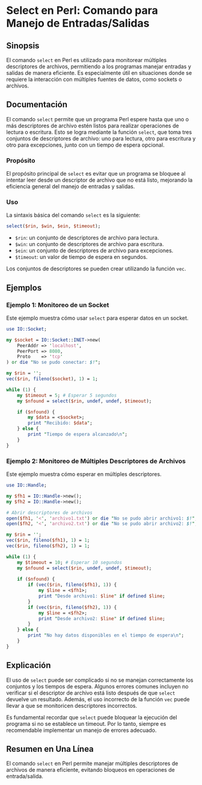 <!--
Meta Description: # Select en Perl: Comando para Manejo de Entradas/Salidas ## Sinopsis El comando `select` en Perl es utilizado para monitorear múltiples descriptores ...
Meta Keywords: select, descriptores, rin, para, que
-->

# Select en Perl: Comando para Manejo de Entradas/Salidas

## Sinopsis
El comando `select` en Perl es utilizado para monitorear múltiples descriptores de archivos, permitiendo a los programas manejar entradas y salidas de manera eficiente. Es especialmente útil en situaciones donde se requiere la interacción con múltiples fuentes de datos, como sockets o archivos.

## Documentación
El comando `select` permite que un programa Perl espere hasta que uno o más descriptores de archivo estén listos para realizar operaciones de lectura o escritura. Esto se logra mediante la función `select`, que toma tres conjuntos de descriptores de archivo: uno para lectura, otro para escritura y otro para excepciones, junto con un tiempo de espera opcional.

### Propósito
El propósito principal de `select` es evitar que un programa se bloquee al intentar leer desde un descriptor de archivo que no está listo, mejorando la eficiencia general del manejo de entradas y salidas.

### Uso
La sintaxis básica del comando `select` es la siguiente:

```perl
select($rin, $win, $ein, $timeout);
```

- `$rin`: un conjunto de descriptores de archivo para lectura.
- `$win`: un conjunto de descriptores de archivo para escritura.
- `$ein`: un conjunto de descriptores de archivo para excepciones.
- `$timeout`: un valor de tiempo de espera en segundos.

Los conjuntos de descriptores se pueden crear utilizando la función `vec`.

## Ejemplos

### Ejemplo 1: Monitoreo de un Socket
Este ejemplo muestra cómo usar `select` para esperar datos en un socket.

```perl
use IO::Socket;

my $socket = IO::Socket::INET->new(
    PeerAddr => 'localhost',
    PeerPort => 8080,
    Proto    => 'tcp'
) or die "No se pudo conectar: $!";

my $rin = '';
vec($rin, fileno($socket), 1) = 1;

while (1) {
    my $timeout = 5; # Esperar 5 segundos
    my $nfound = select($rin, undef, undef, $timeout);

    if ($nfound) {
        my $data = <$socket>;
        print "Recibido: $data";
    } else {
        print "Tiempo de espera alcanzado\n";
    }
}
```

### Ejemplo 2: Monitoreo de Múltiples Descriptores de Archivos
Este ejemplo muestra cómo esperar en múltiples descriptores.

```perl
use IO::Handle;

my $fh1 = IO::Handle->new();
my $fh2 = IO::Handle->new();

# Abrir descriptores de archivos
open($fh1, '<', 'archivo1.txt') or die "No se pudo abrir archivo1: $!";
open($fh2, '<', 'archivo2.txt') or die "No se pudo abrir archivo2: $!";

my $rin = '';
vec($rin, fileno($fh1), 1) = 1;
vec($rin, fileno($fh2), 1) = 1;

while (1) {
    my $timeout = 10; # Esperar 10 segundos
    my $nfound = select($rin, undef, undef, $timeout);
    
    if ($nfound) {
        if (vec($rin, fileno($fh1), 1)) {
            my $line = <$fh1>;
            print "Desde archivo1: $line" if defined $line;
        }
        if (vec($rin, fileno($fh2), 1)) {
            my $line = <$fh2>;
            print "Desde archivo2: $line" if defined $line;
        }
    } else {
        print "No hay datos disponibles en el tiempo de espera\n";
    }
}
```

## Explicación
El uso de `select` puede ser complicado si no se manejan correctamente los conjuntos y los tiempos de espera. Algunos errores comunes incluyen no verificar si el descriptor de archivo está listo después de que `select` devuelve un resultado. Además, el uso incorrecto de la función `vec` puede llevar a que se monitoricen descriptores incorrectos.

Es fundamental recordar que `select` puede bloquear la ejecución del programa si no se establece un timeout. Por lo tanto, siempre es recomendable implementar un manejo de errores adecuado.

## Resumen en Una Línea
El comando `select` en Perl permite manejar múltiples descriptores de archivos de manera eficiente, evitando bloqueos en operaciones de entrada/salida.